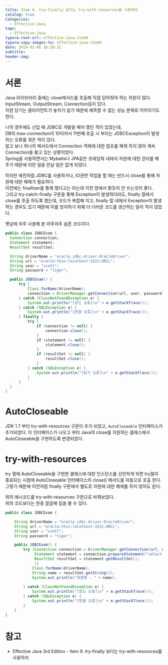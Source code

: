 ```yaml
---
title: Item 9. try-finally 보다는 try-with-resources를 사용하라
catalog: true
Categories:
  - Effective-Java
tags:
  - Effective-Java
typora-root-url: effective-java-item9
typora-copy-images-to: effective-java-item9
date: 2019-01-06 16:30:31
subtitle:
header-img:
---
```


# 서론
Java 라이브러리 중에는 close메서드를 호출해 직접 닫아줘야 하는 자원이 많다. InputStream, OutputStream, Connection등이 있다.  
자원 닫기는 클라이언트가 놓치기 쉽기 때문에 예측할 수 없는 성능 문제로 이어지기도 한다.  

나의 경우에도 신입 때 JDBC로 개발을 해야 했던 적이 있었는데,  
DB의 max-connection이 10이어서 11번째 호출 시 부터는 JDBCException이 발생하는 오류를 겪은 적이 있다.  
알고 보니 하나의 메서드에서 Connection 객체에 대한 참조를 해제 하지 않아 계속 Connection을 물고 있는 상황이었다.  
Spring을 사용하면서는 Mybatis나 JPA같은 프레임웍 내에서 자원에 대한 관리를 해주기 때문에 이런 일을 만날 일은 없게 되었다.

하지만 예전처럼 JDBC를 사용하거나, IO관련 작업을 할 때는 반드시 close를 통해 자원에 대한 해제가 필요하다.  
이전에는 finallizer를 통해 했다고는 아는데 이전 장에서 봤듯이 안 쓰는것이 좋다.  
그리고 try-catch-finally 구문을 통해 Exception이 발생하더라도, finally 절에서 close를 호출 하도록 했는데, 코드가 복잡해 지고, finally 절 내에서 Exception이 발생하는 경우도 있기 때문에 이를 방지하기 위해 더 더러운 코드를 생산하는 일이 적지 않았다.

옛날에 자주 사용해 본 아주아주 슬픈 코드이다.
```java
public class JDBCExam {
  Connection connection;
  Statement statement;
  ResultSet resultSet;

  String driverName = "oracle.jdbc.driver.OracleDriver";
  String url = "oracle:thin:localhost:1521:ORCL";
  String user = "scott";
  String password = "tiger";

  public JDBCExam() {
      try {
          Class.forName(driverName);
          connection = DriverManager.getConnection(url, user, password);
      } catch (ClassNotFoundException e) {
          System.out.println("[로드 오류]\n" + e.getStackTrace());
      } catch (SQLException e) {
          System.out.println("[연결 오류]\n" + e.getStackTrace());
      } finally {
          try {
              if (connection != null) {
                  connection.close();
              }
              if (statement != null) {
                  statement.close();
              }
              if (resultSet != null) {
                  resultSet.close();
              }
          } catch (SQLException e) {
              System.out.println("[닫기 오류]\n" + e.getStackTrace());
          }
      }
  }
}
```

# AutoCloseable
JDK 1.7 부터 try-with-resources 구문이 추가 되었고, `AutoCloseable` 인터페이스가 추가되었다. 이 인터페이스가 나오고 부터 Java의 close를 지원하는 클래스에서 AutoCloseable을 구현하도록 변경되었다.

# try-with-resources
try 절에 AutoCloseable을 구현한 클래스에 대한 인스턴스를 선언하게 되면 try절이 종료되는 시점에 AutoCloseable 인터페이스의 close() 메서드를 자동으로 호출 한다. 그렇기 때문에 이전처럼 finally 구문에서 별도로 자원에 대한 해제를 하지 않아도 된다.

위의 예시코드를 try-with-resources 구문으로 바꿔보았다.  
위의 코드보다는 한층 깔끔해 짐을 볼 수 있다.
```java
public class JDBCExam {

    String driverName = "oracle.jdbc.driver.OracleDriver";
    String url = "oracle:thin:localhost:1521:ORCL";
    String user = "scott";
    String password = "tiger";

    public JDBCExam() {
        try (Connection connection = DriverManager.getConnection(url, user, password);
             Statement statement = connection.prepareStatement("select * from member");
             ResultSet resultSet = statement.getResultSet();
             ){
            Class.forName(driverName);
            String name = resultSet.getString(1);
            System.out.println("회원명 : " + name);
            
        } catch (ClassNotFoundException e) {
            System.out.println("[로드 오류]\n" + e.getStackTrace());
        } catch (SQLException e) {
            System.out.println("[연결 오류]\n" + e.getStackTrace());
        } 
    }
}
```

# 참고
* Effective Java 3rd Edition - Item 9. try-finally 보다는 try-with-resources를 사용하라